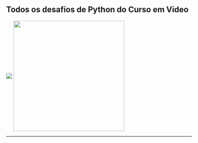## Todos os desafíos de Python do Curso em Video
<img align="center" src="https://www.cursoemvideo.com/wp-content/uploads/2019/08/cursoemvideo-logo.png">
<img align="center" src="https://www.pngmart.com/files/7/Python-Transparent-Background.png" width="300px" height="300px">
<hr>
